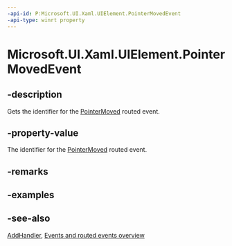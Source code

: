 ```yaml
---
-api-id: P:Microsoft.UI.Xaml.UIElement.PointerMovedEvent
-api-type: winrt property
---
```


<!-- Property syntax
public Windows.UI.Xaml.RoutedEvent PointerMovedEvent { get; }
-->

# Microsoft.UI.Xaml.UIElement.PointerMovedEvent

## -description

Gets the identifier for the [PointerMoved](uielement_pointermoved.md) routed event.

## -property-value

The identifier for the [PointerMoved](uielement_pointermoved.md) routed event.

## -remarks

## -examples

## -see-also

[AddHandler](uielement_addhandler_1350394113.md), [Events and routed events overview](/windows/uwp/xaml-platform/events-and-routed-events-overview)

